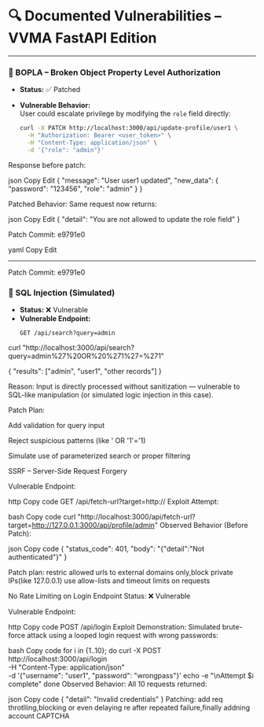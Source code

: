 # 🔍 Documented Vulnerabilities – VVMA FastAPI Edition

---

### 🔐 BOPLA – Broken Object Property Level Authorization

- **Status:** ✅ Patched  
- **Vulnerable Behavior:**  
  User could escalate privilege by modifying the `role` field directly:
  
  ```bash
  curl -X PATCH http://localhost:3000/api/update-profile/user1 \
    -H "Authorization: Bearer <user_token>" \
    -H "Content-Type: application/json" \
    -d '{"role": "admin"}'

Response before patch:

json
Copy
Edit
{
  "message": "User user1 updated",
  "new_data": {
    "password": "123456",
    "role": "admin"
  }
}

Patched Behavior:
Same request now returns:

json
Copy
Edit
{
  "detail": "You are not allowed to update the role field"
}

Patch Commit: e9791e0

yaml
Copy
Edit

---


 Patch Commit: e9791e0


### 🐞 SQL Injection (Simulated)

- **Status:** ❌ Vulnerable  
- **Vulnerable Endpoint:**  
  ```http
  GET /api/search?query=admin
curl "http://localhost:3000/api/search?query=admin%27%20OR%20%271%27=%271"

{
  "results": ["admin", "user1", "other records"]
}

Reason:
Input is directly processed without sanitization — vulnerable to SQL-like manipulation (or simulated logic injection in this case).

Patch Plan:

Add validation for query input

Reject suspicious patterns (like ' OR '1'='1)

Simulate use of parameterized search or proper filtering


SSRF – Server-Side Request Forgery

Vulnerable Endpoint:

http
Copy code
GET /api/fetch-url?target=http://<any-url>
Exploit Attempt:

bash
Copy code
curl "http://localhost:3000/api/fetch-url?target=http://127.0.0.1:3000/api/profile/admin"
Observed Behavior (Before Patch):

json
Copy code
{
  "status_code": 401,
  "body": "{\"detail\":\"Not authenticated\"}"
}

Patch plan: restric allowed urls to external domains only,block private IPs(like 127.0.0.1) use allow-lists and timeout limits on requests


No Rate Limiting on Login Endpoint
Status: ❌ Vulnerable

Vulnerable Endpoint:

http
Copy code
POST /api/login
Exploit Demonstration:
Simulated brute-force attack using a looped login request with wrong passwords:

bash
Copy code
for i in {1..10}; do
  curl -X POST http://localhost:3000/api/login \
    -H "Content-Type: application/json" \
    -d '{"username": "user1", "password": "wrongpass"}'
  echo -e "\nAttempt $i complete"
done
Observed Behavior:
All 10 requests returned:

json
Copy code
{
  "detail": "Invalid credentials"
}
Patching: add req throtlling,blocking or even delaying re after repeated failure,finally addning account CAPTCHA
